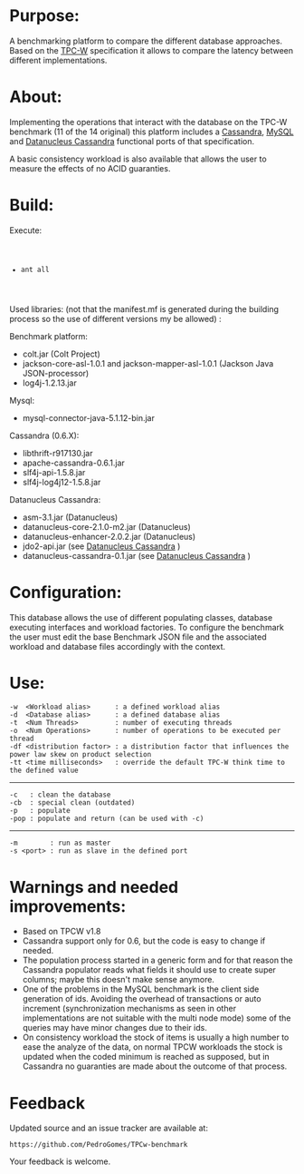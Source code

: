 # Purpose:
A benchmarking platform to compare the different database approaches. Based on the <a href="http://www.tpc.org/tpcw/">TPC-W</a> specification it allows to compare the latency between different implementations. 

# About: 
Implementing the operations that interact with the database on the TPC-W benchmark (11 of the 14 original) this platform includes a <a href="http://cassandra.apache.org/">Cassandra</a>, <a href="http://www.mysql.com/">MySQL</a> and <a href="https://github.com/PedroGomes/datanucleus-cassandra">Datanucleus Cassandra</a> functional ports of that specification. 

A basic consistency workload is also available that allows the user to measure the effects of no ACID guaranties.   

# Build: 

Execute:
<code>
- ant all 
</code>
	
Used libraries: 
(not that the manifest.mf is generated during the building process so the use of different versions my be allowed) : 

Benchmark platform: 
- colt.jar (Colt Project)
- jackson-core-asl-1.0.1 and jackson-mapper-asl-1.0.1 (Jackson Java JSON-processor)
- log4j-1.2.13.jar 

Mysql:
- mysql-connector-java-5.1.12-bin.jar

Cassandra (0.6.X): 
- libthrift-r917130.jar
- apache-cassandra-0.6.1.jar
- slf4j-api-1.5.8.jar
- slf4j-log4j12-1.5.8.jar

Datanucleus Cassandra: 
- asm-3.1.jar (Datanucleus)
- datanucleus-core-2.1.0-m2.jar (Datanucleus)
- datanucleus-enhancer-2.0.2.jar (Datanucleus)
- jdo2-api.jar (see <a href="https://github.com/PedroGomes/datanucleus-cassandra">Datanucleus Cassandra</a> )
- datanucleus-cassandra-0.1.jar (see <a href="https://github.com/PedroGomes/datanucleus-cassandra">Datanucleus Cassandra</a> )


# Configuration: 

This database allows the use of different populating classes, database executing interfaces and workload factories. To configure the benchmark the user must edit the base Benchmark JSON file and the associated workload and database files accordingly with the context.  


# Use:
                                            
    -w  <Workload alias>      : a defined workload alias                                                     
    -d  <Database alias>      : a defined database alias                                                     
    -t  <Num Threads>         : number of executing threads                                                  
    -o  <Num Operations>      : number of operations to be executed per thread                              
    -df <distribution factor> : a distribution factor that influences the power law skew on product selection
    -tt <time milliseconds>   : override the default TPC-W think time to the defined value         
          
   ------------------------------------------------------      
                                           
    -c   : clean the database                                                                                
    -cb  : special clean (outdated)                                                                   
    -p   : populate                                                                                         
    -pop : populate and return (can be used with -c)   
                                                    
   ------------------------------------------------------    
                                                 
    -m        : run as master                                                                                
    -s <port> : run as slave in the defined port
                                                            

# Warnings and needed improvements:
- Based on TPCW v1.8
- Cassandra support only for 0.6, but the code is easy to change if needed.  
- The population process started in a generic form and for that reason the Cassandra populator reads what fields it should use to create super columns; maybe this doesn't make sense anymore.
- One of the problems in the MySQL benchmark is the client side generation of ids. Avoiding the overhead of transactions or auto increment (synchronization mechanisms as seen in other implementations are not suitable with the multi node mode) some of the queries may have minor changes due to their ids. 
- On consistency workload the stock of items is usually a high number to ease the analyze of the data, on normal TPCW workloads the stock is updated when the coded minimum is reached as supposed, but in Cassandra no guaranties are made about the outcome of that process.   

# Feedback

Updated source and an issue tracker are available at:
	
    https://github.com/PedroGomes/TPCw-benchmark

Your feedback is welcome.




